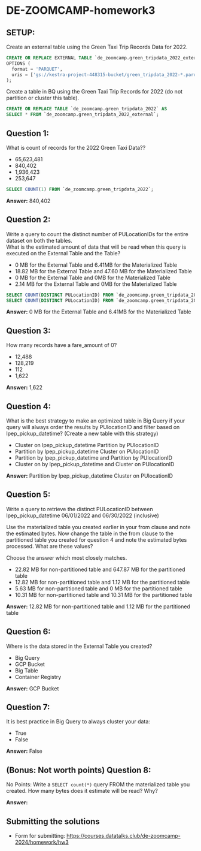 # DE-ZOOMCAMP-homework3

## SETUP:  
Create an external table using the Green Taxi Trip Records Data for 2022.
```sql
CREATE OR REPLACE EXTERNAL TABLE `de_zoomcamp.green_tripdata_2022_external`
OPTIONS (
  format = 'PARQUET',
  uris = ['gs://kestra-project-448315-bucket/green_tripdata_2022-*.parquet']
);
```
Create a table in BQ using the Green Taxi Trip Records for 2022 (do not partition or cluster this table).
```sql
CREATE OR REPLACE TABLE `de_zoomcamp.green_tripdata_2022` AS
SELECT * FROM `de_zoomcamp.green_tripdata_2022_external`;
```

## Question 1:
What is count of records for the 2022 Green Taxi Data??
- 65,623,481
- 840,402
- 1,936,423
- 253,647  
```sql
SELECT COUNT(1) FROM `de_zoomcamp.green_tripdata_2022`;
```
**Answer:** 840,402

## Question 2:
Write a query to count the distinct number of PULocationIDs for the entire dataset on both the tables.</br> 
What is the estimated amount of data that will be read when this query is executed on the External Table and the Table?

- 0 MB for the External Table and 6.41MB for the Materialized Table
- 18.82 MB for the External Table and 47.60 MB for the Materialized Table
- 0 MB for the External Table and 0MB for the Materialized Table
- 2.14 MB for the External Table and 0MB for the Materialized Table  
```sql
SELECT COUNT(DISTINCT PULocationID) FROM `de_zoomcamp.green_tripdata_2022_external`;
SELECT COUNT(DISTINCT PULocationID) FROM `de_zoomcamp.green_tripdata_2022`;
```
**Answer:** 0 MB for the External Table and 6.41MB for the Materialized Table

## Question 3:
How many records have a fare_amount of 0?
- 12,488
- 128,219
- 112
- 1,622  

**Answer:** 1,622

## Question 4:
What is the best strategy to make an optimized table in Big Query if your query will always order the results by PUlocationID and filter based on lpep_pickup_datetime? (Create a new table with this strategy)
- Cluster on lpep_pickup_datetime Partition by PUlocationID
- Partition by lpep_pickup_datetime  Cluster on PUlocationID
- Partition by lpep_pickup_datetime and Partition by PUlocationID
- Cluster on by lpep_pickup_datetime and Cluster on PUlocationID  

**Answer:** Partition by lpep_pickup_datetime Cluster on PUlocationID

## Question 5:
Write a query to retrieve the distinct PULocationID between lpep_pickup_datetime
06/01/2022 and 06/30/2022 (inclusive)</br>

Use the materialized table you created earlier in your from clause and note the estimated bytes. Now change the table in the from clause to the partitioned table you created for question 4 and note the estimated bytes processed. What are these values? </br>

Choose the answer which most closely matches.</br> 

- 22.82 MB for non-partitioned table and 647.87 MB for the partitioned table
- 12.82 MB for non-partitioned table and 1.12 MB for the partitioned table
- 5.63 MB for non-partitioned table and 0 MB for the partitioned table
- 10.31 MB for non-partitioned table and 10.31 MB for the partitioned table  

**Answer:** 12.82 MB for non-partitioned table and 1.12 MB for the partitioned table

## Question 6: 
Where is the data stored in the External Table you created?

- Big Query
- GCP Bucket
- Big Table
- Container Registry  

**Answer:** GCP Bucket

## Question 7:
It is best practice in Big Query to always cluster your data:
- True
- False  

**Answer:** False

## (Bonus: Not worth points) Question 8:
No Points: Write a `SELECT count(*)` query FROM the materialized table you created. How many bytes does it estimate will be read? Why?

**Answer:**  
 
## Submitting the solutions

* Form for submitting: https://courses.datatalks.club/de-zoomcamp-2024/homework/hw3

